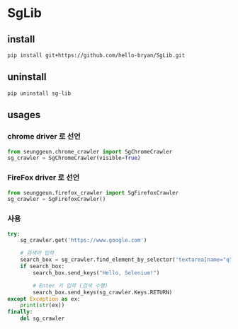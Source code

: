 # SgLib

## install
`pip install git+https://github.com/hello-bryan/SgLib.git`

## uninstall
`pip uninstall sg-lib`


## usages
### chrome driver 로 선언
```python
from seunggeun.chrome_crawler import SgChromeCrawler
sg_crawler = SgChromeCrawler(visible=True)
```
### FireFox driver 로 선언
```python
from seunggeun.firefox_crawler import SgFirefoxCrawler
sg_crawler = SgFirefoxCrawler()
```

### 사용
```python
try:
    sg_crawler.get('https://www.google.com')

    # 검색어 입력
    search_box = sg_crawler.find_element_by_selector('textarea[name="q"]')
    if search_box:
        search_box.send_keys("Hello, Selenium!")

        # Enter 키 입력 (검색 수행)
        search_box.send_keys(sg_crawler.Keys.RETURN)
except Exception as ex:
    print(str(ex))
finally:
    del sg_crawler
```
